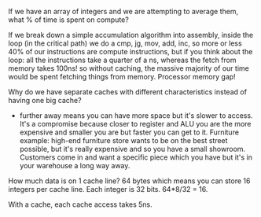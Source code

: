 If we have an array of integers and we are attempting to average them, what % of time is spent on compute?

If we break down a simple accumulation algorithm into assembly, inside the loop (in the critical path) we do a cmp, jg, mov, add, inc, so more or less 40% of our instructions are compute instructions, but if you think about the loop: all the instructions take a quarter of a ns, whereas the fetch from memory takes 100ns! so without caching, the massive majority of our time would be spent fetching things from memory. Processor memory gap!
 
Why do we have separate caches with different characteristics instead of having one big cache?

- further away means you can have more space but it's slower to access. It's a compromise because closer to register and ALU you are the more expensive and smaller you are but faster you can get to it. Furniture example: high-end furniture store wants to be on the best street possible, but it's really expensive and so you have a small showroom. Customers come in and want a specific piece which you have but it's in your warehouse a long way away. 

How much data is on 1 cache line? 64 bytes which means you can store 16 integers per cache line. Each integer is 32 bits. 64*8/32 = 16.

With a cache, each cache access takes 5ns. 

